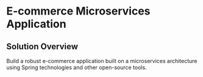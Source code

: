 # E-commerce Microservices Application
## Solution Overview

Build a robust e-commerce application built on a microservices architecture using Spring technologies and other open-source tools.
